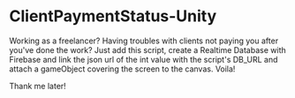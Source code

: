# ClientPaymentStatus-Unity
Working as a freelancer? Having troubles with clients not paying you after you've done the work?
Just add this script, create a Realtime Database with Firebase and link the json url of the int value with the script's DB_URL and attach a gameObject covering the screen to the canvas.
Voila!

Thank me later!
